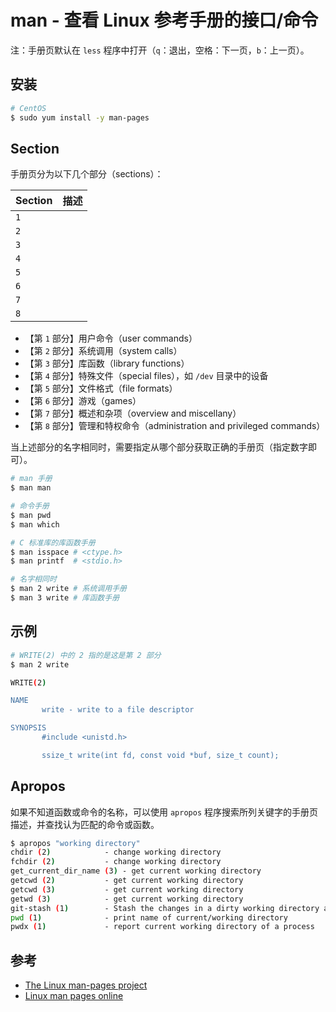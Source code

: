 # man - 查看 Linux 参考手册的接口/命令

注：手册页默认在 `less` 程序中打开（`q`：退出，空格：下一页，`b`：上一页）。

## 安装

```sh
# CentOS
$ sudo yum install -y man-pages
```

## Section

手册页分为以下几个部分（sections）：

| Section | 描述 |
| ------- | ---- |
| `1`     |      |
| `2`     |      |
| `3`     |      |
| `4`     |      |
| `5`     |      |
| `6`     |      |
| `7`     |      |
| `8`     |      |

* 【第 `1` 部分】用户命令（user commands）
* 【第 `2` 部分】系统调用（system calls）
* 【第 `3` 部分】库函数（library functions）
* 【第 `4` 部分】特殊文件（special files），如 `/dev` 目录中的设备
* 【第 `5` 部分】文件格式（file formats）
* 【第 `6` 部分】游戏（games）
* 【第 `7` 部分】概述和杂项（overview and miscellany）
* 【第 `8` 部分】管理和特权命令（administration and privileged commands）

当上述部分的名字相同时，需要指定从哪个部分获取正确的手册页（指定数字即可）。

```sh
# man 手册
$ man man

# 命令手册
$ man pwd
$ man which

# C 标准库的库函数手册
$ man isspace # <ctype.h>
$ man printf  # <stdio.h>

# 名字相同时
$ man 2 write # 系统调用手册
$ man 3 write # 库函数手册
```

## 示例

```sh
# WRITE(2) 中的 2 指的是这是第 2 部分
$ man 2 write

WRITE(2)                                                                                Linux Programmer's Manual                                                                                WRITE(2)

NAME
       write - write to a file descriptor

SYNOPSIS
       #include <unistd.h>

       ssize_t write(int fd, const void *buf, size_t count);

```

## Apropos

如果不知道函数或命令的名称，可以使用 `apropos` 程序搜索所列关键字的手册页描述，并查找认为匹配的命令或函数。

```sh
$ apropos "working directory"
chdir (2)            - change working directory
fchdir (2)           - change working directory
get_current_dir_name (3) - get current working directory
getcwd (2)           - get current working directory
getcwd (3)           - get current working directory
getwd (3)            - get current working directory
git-stash (1)        - Stash the changes in a dirty working directory away
pwd (1)              - print name of current/working directory
pwdx (1)             - report current working directory of a process
```

## 参考

* [The Linux man-pages project](https://www.kernel.org/doc/man-pages/)
* [Linux man pages online](http://man7.org/linux/man-pages/)
